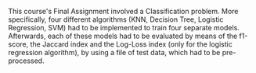 This course's Final Assignment involved a Classification problem. More specifically, four different algorithms (KNN, Decision Tree, Logistic Regression, SVM) had to be implemented to train four separate models. Afterwards, each of these models had to be evaluated by means of the f1-score, the Jaccard index and the Log-Loss index (only for the logistic regression algorithm), by using a file of test data, which had to be pre-processed.
